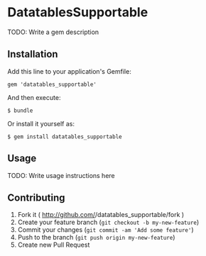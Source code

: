 # DatatablesSupportable

TODO: Write a gem description

## Installation

Add this line to your application's Gemfile:

    gem 'datatables_supportable'

And then execute:

    $ bundle

Or install it yourself as:

    $ gem install datatables_supportable

## Usage

TODO: Write usage instructions here

## Contributing

1. Fork it ( http://github.com/<my-github-username>/datatables_supportable/fork )
2. Create your feature branch (`git checkout -b my-new-feature`)
3. Commit your changes (`git commit -am 'Add some feature'`)
4. Push to the branch (`git push origin my-new-feature`)
5. Create new Pull Request
